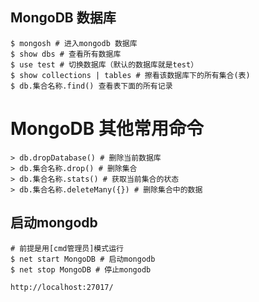## MongoDB 数据库

```shell
$ mongosh # 进入mongodb 数据库
$ show dbs # 查看所有数据库
$ use test # 切换数据库（默认的数据库就是test）
$ show collections | tables # 擦看该数据库下的所有集合(表)
$ db.集合名称.find() 查看表下面的所有记录
```

# MongoDB 其他常用命令
```shell
> db.dropDatabase() # 删除当前数据库
> db.集合名称.drop() # 删除集合
> db.集合名称.stats() # 获取当前集合的状态
> db.集合名称.deleteMany({}) # 删除集合中的数据
```

## 启动mongodb

```shell
# 前提是用[cmd管理员]模式运行
$ net start MongoDB # 启动mongodb
$ net stop MongoDB # 停止mongodb

http://localhost:27017/
```